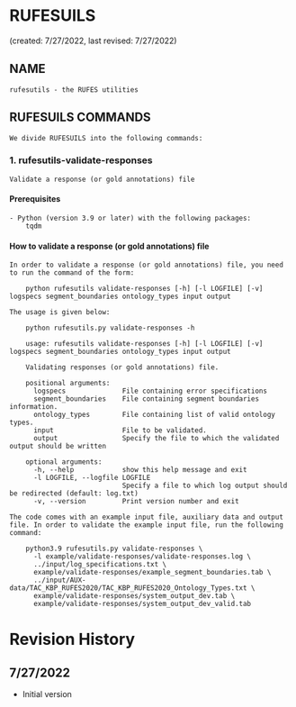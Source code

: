 # RUFESUILS

(created: 7/27/2022, last revised: 7/27/2022)

## NAME
    rufesutils - the RUFES utilities

## RUFESUILS COMMANDS
    We divide RUFESUILS into the following commands:

### 1. rufesutils-validate-responses
    Validate a response (or gold annotations) file

#### Prerequisites

    - Python (version 3.9 or later) with the following packages:
        tqdm

#### How to validate a response (or gold annotations) file
    In order to validate a response (or gold annotations) file, you need to run the command of the form:

~~~
    python rufesutils validate-responses [-h] [-l LOGFILE] [-v] logspecs segment_boundaries ontology_types input output
~~~

    The usage is given below:

~~~
    python rufesutils.py validate-responses -h

    usage: rufesutils validate-responses [-h] [-l LOGFILE] [-v] logspecs segment_boundaries ontology_types input output
    
    Validating responses (or gold annotations) file.
    
    positional arguments:
      logspecs              File containing error specifications
      segment_boundaries    File containing segment boundaries information.
      ontology_types        File containing list of valid ontology types.
      input                 File to be validated.
      output                Specify the file to which the validated output should be written
    
    optional arguments:
      -h, --help            show this help message and exit
      -l LOGFILE, --logfile LOGFILE
                            Specify a file to which log output should be redirected (default: log.txt)
      -v, --version         Print version number and exit
~~~

    The code comes with an example input file, auxiliary data and output file. In order to validate the example input file, run the following command:
    
~~~
    python3.9 rufesutils.py validate-responses \
      -l example/validate-responses/validate-responses.log \
      ../input/log_specifications.txt \
      example/validate-responses/example_segment_boundaries.tab \
      ../input/AUX-data/TAC_KBP_RUFES2020/TAC_KBP_RUFES2020_Ontology_Types.txt \
      example/validate-responses/system_output_dev.tab \
      example/validate-responses/system_output_dev_valid.tab
~~~
    
# Revision History

## 7/27/2022
- Initial version
